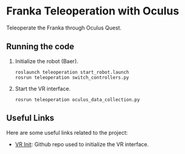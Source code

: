 # Franka Teleoperation with Oculus

Teleoperate the Franka through Oculus Quest.

## Running the code

1. Initialize the robot (Baer).

   ```shell
   roslaunch teleoperation start_robot.launch
   rosrun teleoperation switch_controllers.py

2. Start the VR interface.
   ```shell
   rosrun teleoperation oculus_data_collection.py

## Useful Links

Here are some useful links related to the project:

- [VR Init](https://github.com/rail-berkeley/oculus_reader): Github repo used to initialize the VR interface.



